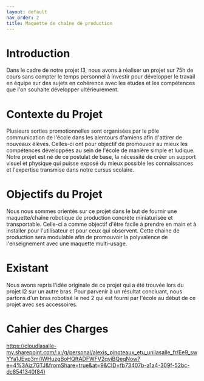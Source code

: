 ```yaml
---
layout: default
nav_order: 2
title: Maquette de chaîne de production 
---
```


# Introduction

Dans le cadre de notre projet I3, nous avons à réaliser un projet sur 75h de cours sans compter le temps personnel à investir pour développer le travail en équipe sur des sujets en cohérence avec les études et les compétences que l'on souhaite développer ultérieurement.

# Contexte du Projet

Plusieurs sorties promotionnelles sont organisées par le pôle communication de l'école dans les alentours d'amiens afin d'attirer de nouveaux élèves. Celles-ci ont pour objectif de promouvoir au mieux les compétences développées au sein de l'école de manière simple et ludique. Notre projet est né de ce postulat de base, la nécessité de créer un support visuel et physique qui puisse exposé du mieux possible les connaissances et l'expertise transmise dans notre cursus scolaire.

# Objectifs du Projet

Nous nous sommes orientés sur ce projet dans le but de fournir une maquette/chaîne robotique de production concrète miniaturisée et transportable. Celle-ci a comme objectif d'être facile à prendre en main et à installer pour l'utilisateur et pour ceux qui observent. Cette chaine de production sera modulable afin de promouvoir la polyvalence de l'enseignement avec une maquette multi-usage.

# Existant

Nous avons repris l'idée originale de ce projet qui a été trouvée lors du projet I2 sur un autre bras. Pour parvenir à un résultat concluant, nous partons d'un bras robotisé le ned 2 qui est fourni par l'école au début de ce projet avec ses accessoires.

# Cahier des Charges

[https://cloudlasalle-my.sharepoint.com/:x:/g/personal/alexis_pinoteaux_etu_unilasalle_fr/Ee9_swYYa1JEvp3mi1WHuzgBoHQftADFWFV2qyiBQeqNow?e=4%3Ajz7GTJ&fromShare=true&at=9&CID=fb73407b-a1a4-309f-52bc-dc8541340f84)](https://cloudlasalle-my.sharepoint.com/:x:/g/personal/alexis_pinoteaux_etu_unilasalle_fr/Ee9_swYYa1JEvp3mi1WHuzgBoHQftADFWFV2qyiBQeqNow?e=4%3Ajz7GTJ&fromShare=true&at=9&CID=fb73407b-a1a4-309f-52bc-dc8541340f84)
